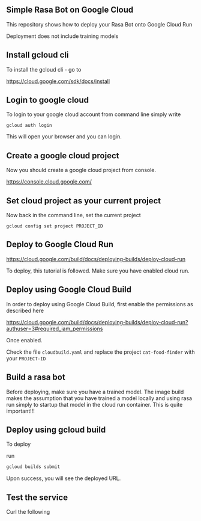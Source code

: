 ## Simple Rasa Bot on Google Cloud

This repository shows how to deploy your Rasa Bot onto Google Cloud Run

Deployment does not include training models

## Install gcloud cli

To install the gcloud cli - go to

https://cloud.google.com/sdk/docs/install

## Login to google cloud

To login to your google cloud account from command line simply write

```
gcloud auth login
```
This will open your browser and you can login. 

## Create a google cloud project

Now you should create a google cloud project from console.

https://console.cloud.google.com/

## Set cloud project as your current project
Now back in the command line, set the current project

```
gcloud config set project PROJECT_ID
```

## Deploy to Google Cloud Run
https://cloud.google.com/build/docs/deploying-builds/deploy-cloud-run

To deploy, this tutorial is followed. Make sure you have enabled cloud run.

## Deploy using Google Cloud Build

In order to deploy using Google Cloud Build, first enable the permissions as described here

https://cloud.google.com/build/docs/deploying-builds/deploy-cloud-run?authuser=3#required_iam_permissions

Once enabled.

Check the file `cloudbuild.yaml` and replace the project `cat-food-finder` with your `PROJECT-ID`

## Build a rasa bot
Before deploying, make sure you have a trained model. The image build makes the assumption that you have trained a model locally and using rasa run simply to startup that model in the cloud run container. This is quite important!!!


## Deploy using gcloud build
To deploy

run

```sh
gcloud builds submit
```

Upon success, you will see the deployed URL.

## Test the service
 Curl the following

 ```
 ```